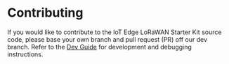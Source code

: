 # Contributing

If you would like to contribute to the IoT Edge LoRaWAN Starter Kit source code,
please base your own branch and pull request (PR) off our dev branch.
Refer to the [Dev Guide](user-guide/devguide.md) for development and debugging instructions.
